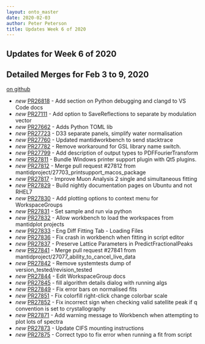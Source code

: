 ```yaml
---
layout: onto_master
date: 2020-02-03
author: Peter Peterson
title: Updates Week 6 of 2020
---
```

Updates for Week 6 of 2020
--------------------------

Detailed Merges for Feb 3 to 9, 2020
------------------------------------
[on github](https://github.com/mantidproject/mantid/pulls?q=is%3Apr+merged%3A2020-02-04..2020-02-09)

* *new* [PR26818](https://github.com/mantidproject/mantid/pull/26818) - Add section on Python debugging and clangd to VS Code docs
* *new* [PR27111](https://github.com/mantidproject/mantid/pull/27111) - Add option to SaveReflections to separate by modulation vector
* *new* [PR27662](https://github.com/mantidproject/mantid/pull/27662) - Adds Python TOML lib
* *new* [PR27723](https://github.com/mantidproject/mantid/pull/27723) - D33 separate panels, simplify water normalisation
* *new* [PR27760](https://github.com/mantidproject/mantid/pull/27760) - Updated mantidworkbench to send stacktrace
* *new* [PR27782](https://github.com/mantidproject/mantid/pull/27782) - Remove workaround for GSL library name switch.
* *new* [PR27799](https://github.com/mantidproject/mantid/pull/27799) - Add description of output types to PDFFourierTransform
* *new* [PR27811](https://github.com/mantidproject/mantid/pull/27811) - Bundle Windows printer support plugin with Qt5 plugins.
* *new* [PR27812](https://github.com/mantidproject/mantid/pull/27812) - Merge pull request #27812 from mantidproject/27703_printsupport_macos_package
* *new* [PR27817](https://github.com/mantidproject/mantid/pull/27817) - Improve Muon Analysis 2 single and simultaneous fitting
* *new* [PR27829](https://github.com/mantidproject/mantid/pull/27829) - Build nightly documentation pages on Ubuntu and not RHEL7
* *new* [PR27830](https://github.com/mantidproject/mantid/pull/27830) - Add plotting options to context menu for WorkspaceGroups
* *new* [PR27831](https://github.com/mantidproject/mantid/pull/27831) - Set sample and run via python
* *new* [PR27832](https://github.com/mantidproject/mantid/pull/27832) - Allow workbench to load the workspaces from mantidplot projects
* *new* [PR27833](https://github.com/mantidproject/mantid/pull/27833) - Eng Diff Fitting Tab - Loading Files
* *new* [PR27836](https://github.com/mantidproject/mantid/pull/27836) - Fix crash in workbench when fitting in script editor
* *new* [PR27837](https://github.com/mantidproject/mantid/pull/27837) - Preserve Lattice Parameters in PredictFractionalPeaks
* *new* [PR27841](https://github.com/mantidproject/mantid/pull/27841) - Merge pull request #27841 from mantidproject/27077_ability_to_cancel_live_data
* *new* [PR27842](https://github.com/mantidproject/mantid/pull/27842) - Remove systemtests dump of version_tested/revision_tested
* *new* [PR27844](https://github.com/mantidproject/mantid/pull/27844) - Edit WorkspaceGroup docs
* *new* [PR27845](https://github.com/mantidproject/mantid/pull/27845) - fill algorithm details dialog with running algs
* *new* [PR27849](https://github.com/mantidproject/mantid/pull/27849) - Fix error bars on normalised fits
* *new* [PR27851](https://github.com/mantidproject/mantid/pull/27851) - Fix colorfill right-click change colorbar scale
* *new* [PR27852](https://github.com/mantidproject/mantid/pull/27852) - Fix incorrect sign when checking valid satellite peak if q convention is set to crystallography
* *new* [PR27871](https://github.com/mantidproject/mantid/pull/27871) - Add warning message to Workbench when attempting to plot lots of spectra
* *new* [PR27873](https://github.com/mantidproject/mantid/pull/27873) - Update CIFS mounting instructions
* *new* [PR27875](https://github.com/mantidproject/mantid/pull/27875) - Correct typo to fix error when running a fit from script
